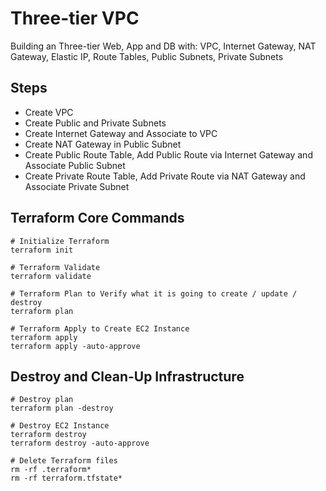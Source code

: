 # Three-tier VPC

Building an Three-tier Web, App and DB with:
VPC, Internet Gateway, NAT Gateway, Elastic IP, Route Tables, Public Subnets, Private Subnets

## Steps
- Create VPC
- Create Public and Private Subnets
- Create Internet Gateway and Associate to VPC
- Create NAT Gateway in Public Subnet
- Create Public Route Table, Add Public Route via Internet Gateway and Associate Public Subnet
- Create Private Route Table, Add Private Route via NAT Gateway and Associate Private Subnet

## Terraform Core Commands
```
# Initialize Terraform
terraform init

# Terraform Validate
terraform validate

# Terraform Plan to Verify what it is going to create / update / destroy
terraform plan

# Terraform Apply to Create EC2 Instance
terraform apply
terraform apply -auto-approve
```

## Destroy and Clean-Up Infrastructure
```
# Destroy plan
terraform plan -destroy

# Destroy EC2 Instance
terraform destroy
terraform destroy -auto-approve

# Delete Terraform files 
rm -rf .terraform*
rm -rf terraform.tfstate*
```